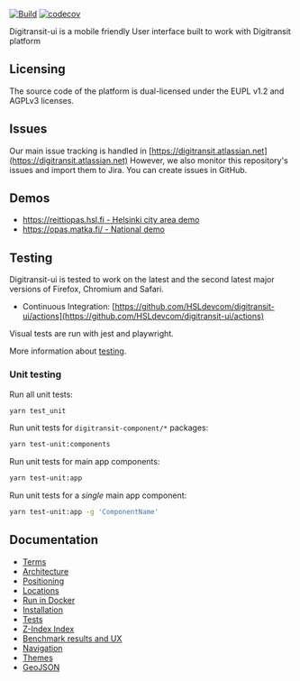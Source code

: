 [![Build](https://github.com/hsldevcom/digitransit-ui/workflows/Process%20v2%20push%20or%20pr/badge.svg?branch=v2)](https://github.com/HSLdevcom/digitransit-ui/actions)
[![codecov](https://codecov.io/gh/HSLdevcom/digitransit-ui/branch/master/graph/badge.svg)](https://codecov.io/gh/HSLdevcom/digitransit-ui)

Digitransit-ui is a mobile friendly User interface built to work with Digitransit platform

## Licensing

The source code of the platform is dual-licensed under the EUPL v1.2 and AGPLv3 licenses.

## Issues

Our main issue tracking is handled in [https://digitransit.atlassian.net](https://digitransit.atlassian.net)
However, we also monitor this repository's issues and import them to Jira. You can create issues in GitHub.

## Demos

- [https://reittiopas.hsl.fi - Helsinki city area demo](https://reittiopas.hsl.fi/)
- [https://opas.matka.fi/ - National demo](https://opas.matka.fi/)

## Testing

Digitransit-ui is tested to work on the latest and the second latest major versions of Firefox, Chromium and Safari.

- Continuous Integration: [https://github.com/HSLdevcom/digitransit-ui/actions](https://github.com/HSLdevcom/digitransit-ui/actions)

Visual tests are run with jest and playwright.

More information about [testing](docs/Tests.md).

### Unit testing

Run all unit tests:

```sh
yarn test_unit
```

Run unit tests for `digitransit-component/*` packages:

```sh
yarn test-unit:components
```

Run unit tests for main app components:

```sh
yarn test-unit:app
```

Run unit tests for a _single_ main app component:

```sh
yarn test-unit:app -g 'ComponentName'
```

## Documentation

- [Terms](docs/Terms.md)
- [Architecture](docs/Architecture.md)
- [Positioning](docs/Position.md)
- [Locations](docs/Location.md)
- [Run in Docker](docs/Docker.md)
- [Installation](docs/Installation.md)
- [Tests](docs/Tests.md)
- [Z-Index Index](docs/ZIndex.md)
- [Benchmark results and UX](docs/JSBenchmark.md)
- [Navigation](docs/Navigation.md)
- [Themes](docs/Themes.md)
- [GeoJSON](docs/GeoJson.md)
